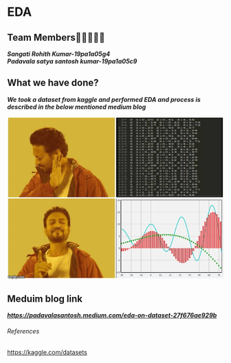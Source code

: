 # EDA

## Team Members👨🏻‍🤝‍👨🏻
***Sangati Rohith Kumar-19pa1a05g4<br>
Padavala satya santosh kumar-19pa1a05c9***

## What we have done?
***We took a dataset from kaggle and performed EDA and process is described in the below mentioned medium blog***

![alt text](https://github.com/santosh-kumar8367/EDA/blob/main/eda.jpeg)
## Meduim blog link
***https://padavalasantosh.medium.com/eda-on-dataset-27f676ae929b***


###### References
https://kaggle.com/datasets
